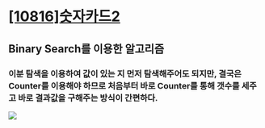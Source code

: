 # [[10816]숫자카드2](https://www.acmicpc.net/problem/10816)

## Binary Search를 이용한 알고리즘

### 이분 탐색을 이용하여 값이 있는 지 먼저 탐색해주어도 되지만, 결국은 Counter를 이용해야 하므로 처음부터 바로 Counter를 통해 갯수를 세주고 바로 결과값을 구해주는 방식이 간편하다.

<image src="https://user-images.githubusercontent.com/34594339/94983585-2bdfba00-057f-11eb-8b6b-5f503a0c76bd.png">
